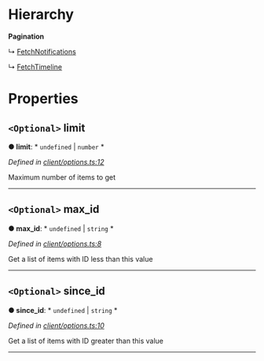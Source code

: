 

# Hierarchy

**Pagination**

↳  [FetchNotifications](_client_options_.fetchnotifications.md)

↳  [FetchTimeline](_client_options_.fetchtimeline.md)

# Properties

<a id="limit"></a>

## `<Optional>` limit

**● limit**: * `undefined` &#124; `number`
*

*Defined in [client/options.ts:12](https://github.com/lagunehq/core/blob/31cfc86/src/client/options.ts#L12)*

Maximum number of items to get

___
<a id="max_id"></a>

## `<Optional>` max_id

**● max_id**: * `undefined` &#124; `string`
*

*Defined in [client/options.ts:8](https://github.com/lagunehq/core/blob/31cfc86/src/client/options.ts#L8)*

Get a list of items with ID less than this value

___
<a id="since_id"></a>

## `<Optional>` since_id

**● since_id**: * `undefined` &#124; `string`
*

*Defined in [client/options.ts:10](https://github.com/lagunehq/core/blob/31cfc86/src/client/options.ts#L10)*

Get a list of items with ID greater than this value

___

